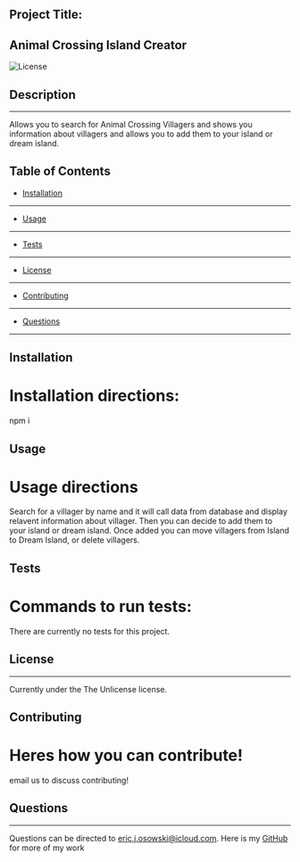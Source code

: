 Project Title:
  -------------

  ## Animal Crossing Island Creator
  ![License](https://img.shields.io/badge/License-TheUnlicense-blue)
## Description
--------------

Allows you to search for Animal Crossing Villagers and shows you information about villagers and allows you to add them to your island or dream island.


## Table of Contents 

* [Installation](#installation)
-------------------------------
* [Usage](#usage)
-----------------
* [Tests](#tests)
-----------------
* [License](#license)
---------------------
* [Contributing](#contributing)
-------------------------------
* [Questions](#questions)
-------------------------

## Installation

Installation directions:
========================
npm i


## Usage

Usage directions
================
Search for a villager by name and it will call data from database and display relavent information about villager. Then you can decide to add them to your island or dream island. Once added you can move villagers from Island to Dream Island, or delete villagers.


## Tests

Commands to run tests:
======================
There are currently no tests for this project.


## License
----------

Currently under the The Unlicense license.


## Contributing

Heres how you can contribute!
=============================
email us to discuss contributing!


## Questions
------------

Questions can be directed to eric.j.osowski@icloud.com. Here is my [GitHub](https://github.com/EricJamesOsowski) for more of my work